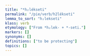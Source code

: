 ```yaml
---
title: "*h₂lékseti"
permalink: "/pie/verb/h2lékseti"
lemma_to_sort: "h₂lekseti"
klass: verb
etymology: ["From *h₂lek- +‎ *-seti."]
markers: []
synonyms: []
definitions: ["to be protecting"]
topics: []
---
```

